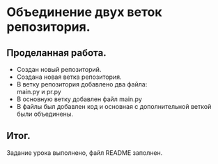 #  Объединение двух веток репозитория. 

## Проделанная работа.
- Создан новый репозиторий.
- Создана новая ветка репозитория.
- В ветку репозитория добавлено два файла: <br/> main.py и pr.py 
- В основную ветку добавлен файл main.py
- В файлы был добавлен код и основная с дополнительной веткой были объединены.

## Итог.

Задание урока выполнено, файл README заполнен.


